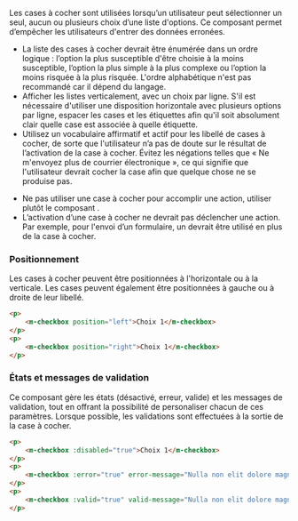 Les cases à cocher sont utilisées lorsqu’un utilisateur peut sélectionner un seul, aucun ou plusieurs choix d’une liste d'options. Ce composant permet d’empêcher les utilisateurs d'entrer des données erronées.

<modul-do>
    <ul>
        <li>La liste des cases à cocher devrait être énumérée dans un ordre logique&nbsp;: l’option la plus susceptible d'être choisie à la moins susceptible, l’option la plus simple à la plus complexe ou l’option la moins risquée à la plus risquée. L'ordre alphabétique n'est pas recommandé car il dépend du langage.</li>
        <li>Afficher les listes verticalement, avec un choix par ligne. S'il est nécessaire d'utiliser une disposition horizontale avec plusieurs options par ligne, espacer les cases et les étiquettes afin qu'il soit absolument clair quelle case est associée à quelle étiquette.</li>
        <li>Utilisez un vocabulaire affirmatif et actif pour les libellé de cases à cocher, de sorte que l'utilisateur n’a pas de doute sur le résultat de l’activation de la case à cocher. Évitez les négations telles que «&nbsp;Ne m'envoyez plus de courrier électronique&nbsp;», ce qui signifie que l'utilisateur devrait cocher la case afin que quelque chose ne se produise pas.</li>
    </ul>
</modul-do>

<modul-dont>
    <ul>
        <li>Ne pas utiliser une case à cocher pour accomplir une action, utiliser plutôt le composant <em><modul-go url="interrupteur"></modul-go></em>.</li>
        <li>L’activation d’une case à cocher ne devrait pas déclencher une action. Par exemple, pour l'envoi d’un formulaire, un <em><modul-go url="bouton"></modul-go></em> devrait être utilisé en plus de la case à cocher.</li>
    </ul>
</modul-dont>

### Positionnement
Les cases à cocher peuvent être positionnées à l'horizontale ou à la verticale. Les cases peuvent également être positionnées à gauche ou à droite de leur libellé.

<modul-demo>

```html
<p>
    <m-checkbox position="left">Choix 1</m-checkbox>
</p>
<p>
    <m-checkbox position="right">Choix 1</m-checkbox>
</p>
```

</modul-demo>

### États et messages de validation
Ce composant gère les états (désactivé, erreur, valide) et les messages de validation, tout en offrant la possibilité de personaliser chacun de ces paramètres. Lorsque possible, les validations sont effectuées à la sortie de la case à cocher.

<modul-demo>

```html
<p>
    <m-checkbox :disabled="true">Choix 1</m-checkbox>
</p>
<p>
    <m-checkbox :error="true" error-message="Nulla non elit dolore magna qui aliquip nulla cillum.">Choix 1</m-checkbox>
</p>
<p>
    <m-checkbox :valid="true" valid-message="Nulla non elit dolore magna qui aliquip nulla cillum.">Choix 1</m-checkbox>
</p>
```

</modul-demo>
